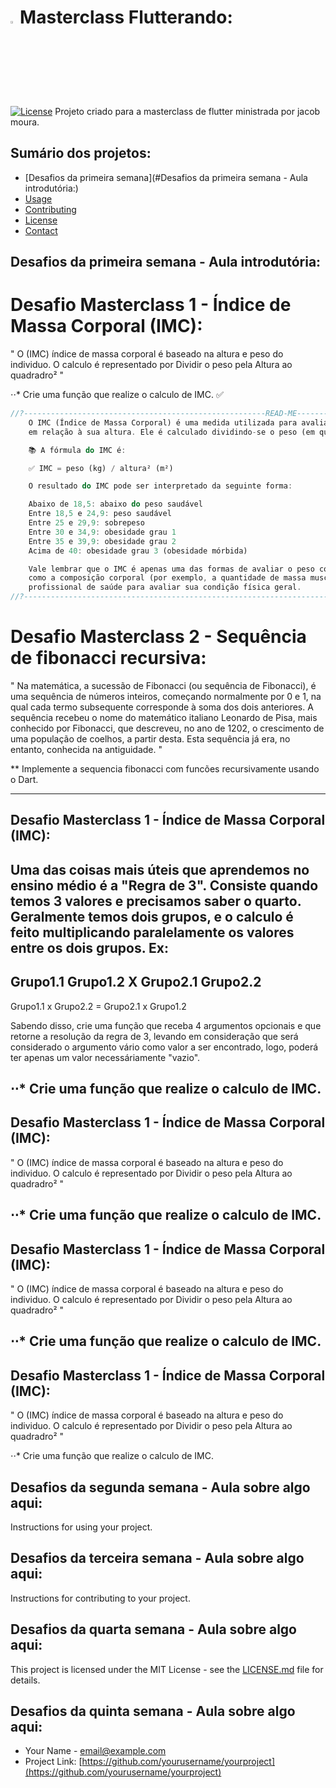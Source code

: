 # <img src="https://upload.wikimedia.org/wikipedia/en/thumb/0/05/Flag_of_Brazil.svg/640px-Flag_of_Brazil.svg.png"  width="3%" height="3%">Masterclass Flutterando:

[![License](https://img.shields.io/badge/License-MIT-blue.svg)](https://opensource.org/licenses/MIT)
Projeto criado para a masterclass de flutter ministrada por jacob moura.


## Sumário dos projetos:

- [Desafios da primeira semana](#Desafios da primeira semana - Aula introdutória:)
- [Usage](#usage)
- [Contributing](#contributing)
- [License](#license)
- [Contact](#contact)


## <strong> Desafios da primeira semana - Aula introdutória:</strong>

# Desafio Masterclass 1 - Índice de Massa Corporal (IMC):
" O (IMC) índice de massa corporal é baseado na altura e peso do individuo.
O calculo é representado por Dividir o peso pela Altura ao quadradro² "

⋅⋅* Crie uma função que realize o calculo de IMC. ✅

```Dart
//?------------------------------------------------------READ-ME----------------------------------------------------------------------------
    O IMC (Índice de Massa Corporal) é uma medida utilizada para avaliar se uma pessoa está dentro de um peso considerado saudável
    em relação à sua altura. Ele é calculado dividindo-se o peso (em quilogramas) pela altura (em metros) elevada ao quadrado.

    📚 A fórmula do IMC é:

    ✅ IMC = peso (kg) / altura² (m²)

    O resultado do IMC pode ser interpretado da seguinte forma:

    Abaixo de 18,5: abaixo do peso saudável
    Entre 18,5 e 24,9: peso saudável
    Entre 25 e 29,9: sobrepeso
    Entre 30 e 34,9: obesidade grau 1
    Entre 35 e 39,9: obesidade grau 2
    Acima de 40: obesidade grau 3 (obesidade mórbida)

    Vale lembrar que o IMC é apenas uma das formas de avaliar o peso corporal e não leva em consideração outros fatores importantes,
    como a composição corporal (por exemplo, a quantidade de massa muscular versus gordura). Por isso, é sempre importante consultar um
    profissional de saúde para avaliar sua condição física geral.
//?-----------------------------------------------------------------------------------------------------------------------------------------
```

# Desafio Masterclass 2 - Sequência de fibonacci recursiva:

" Na matemática, a sucessão de Fibonacci (ou sequência de Fibonacci), é uma sequência de números inteiros, começando normalmente por 0 e 1, na qual cada termo subsequente corresponde à soma dos dois anteriores. A sequência recebeu o nome do matemático italiano Leonardo de Pisa, mais conhecido por Fibonacci, que descreveu, no ano de 1202, o crescimento de uma população de coelhos, a partir desta. Esta sequência já era, no entanto, conhecida na antiguidade. "

** Implemente a sequencia fibonacci com funcões recursivamente usando o Dart.

--------------------------------------------------------
Desafio Masterclass 1 - Índice de Massa Corporal (IMC):
------------------------
Uma das coisas mais úteis que aprendemos no ensino médio é a "Regra de 3".
Consiste quando temos 3 valores e precisamos saber o quarto.
Geralmente temos dois grupos, e o calculo é feito multiplicando paralelamente os valores entre os dois grupos. Ex:
--
Grupo1.1             Grupo1.2
                   X
Grupo2.1            Grupo2.2
--
Grupo1.1 x Grupo2.2 = Grupo2.1 x Grupo1.2

Sabendo disso, crie uma função que receba 4 argumentos opcionais e que retorne a resolução da regra de 3, levando em consideração que será considerado o argumento vário como valor a ser encontrado, logo, poderá ter apenas um valor necessáriamente "vazio".

⋅⋅* Crie uma função que realize o calculo de IMC.
--------------------------------------------------------
Desafio Masterclass 1 - Índice de Massa Corporal (IMC):
------------------------
" O (IMC) índice de massa corporal é baseado na altura e peso do individuo.
O calculo é representado por Dividir o peso pela Altura ao quadradro² "

⋅⋅* Crie uma função que realize o calculo de IMC.
--------------------------------------------------------
Desafio Masterclass 1 - Índice de Massa Corporal (IMC):
------------------------
" O (IMC) índice de massa corporal é baseado na altura e peso do individuo.
O calculo é representado por Dividir o peso pela Altura ao quadradro² "

⋅⋅* Crie uma função que realize o calculo de IMC.
--------------------------------------------------------
Desafio Masterclass 1 - Índice de Massa Corporal (IMC):
------------------------
" O (IMC) índice de massa corporal é baseado na altura e peso do individuo.
O calculo é representado por Dividir o peso pela Altura ao quadradro² "

⋅⋅* Crie uma função que realize o calculo de IMC.



## Desafios da segunda semana - Aula sobre algo aqui:

Instructions for using your project.

## Desafios da terceira semana - Aula sobre algo aqui:

Instructions for contributing to your project.

## Desafios da quarta semana - Aula sobre algo aqui:

This project is licensed under the MIT License - see the [LICENSE.md](LICENSE.md) file for details.

## Desafios da quinta semana - Aula sobre algo aqui:

- Your Name - [email@example.com](mailto:email@example.com)
- Project Link: [https://github.com/yourusername/yourproject](https://github.com/yourusername/yourproject)

